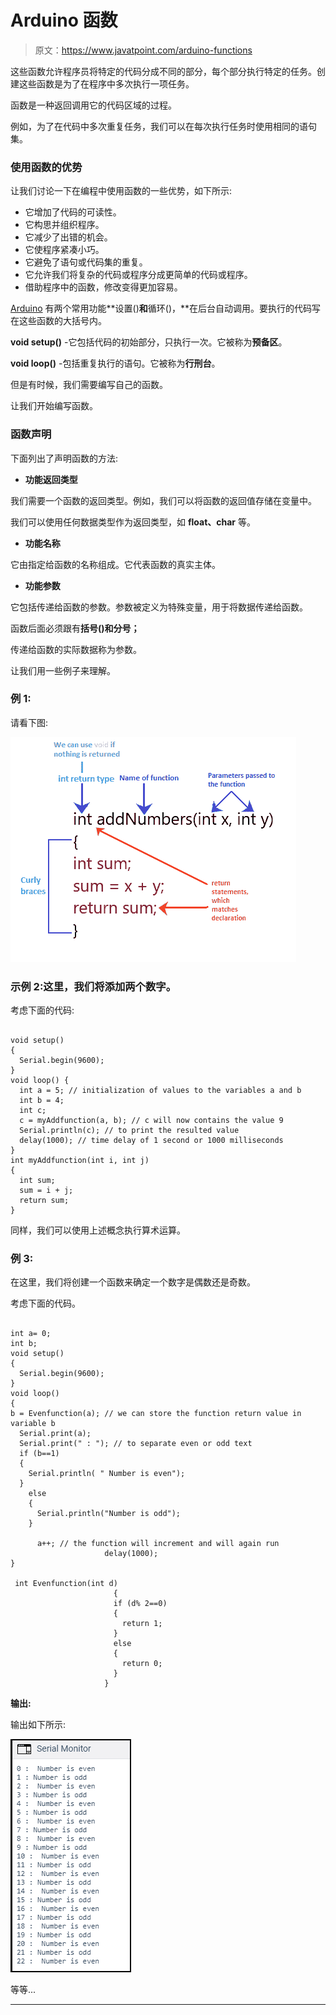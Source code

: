 # Arduino 函数

> 原文：<https://www.javatpoint.com/arduino-functions>

这些函数允许程序员将特定的代码分成不同的部分，每个部分执行特定的任务。创建这些函数是为了在程序中多次执行一项任务。

函数是一种返回调用它的代码区域的过程。

例如，为了在代码中多次重复任务，我们可以在每次执行任务时使用相同的语句集。

### 使用函数的优势

让我们讨论一下在编程中使用函数的一些优势，如下所示:

*   它增加了代码的可读性。
*   它构思并组织程序。
*   它减少了出错的机会。
*   它使程序紧凑小巧。
*   它避免了语句或代码集的重复。
*   它允许我们将复杂的代码或程序分成更简单的代码或程序。
*   借助程序中的函数，修改变得更加容易。

[Arduino](https://www.javatpoint.com/arduino) 有两个常用功能**设置()**和**循环()，**在后台自动调用。要执行的代码写在这些函数的大括号内。

**void setup()** -它包括代码的初始部分，只执行一次。它被称为**预备区**。

**void loop()** -包括重复执行的语句。它被称为**行刑台**。

但是有时候，我们需要编写自己的函数。

让我们开始编写函数。

### 函数声明

下面列出了声明函数的方法:

*   **功能返回类型**

我们需要一个函数的返回类型。例如，我们可以将函数的返回值存储在变量中。

我们可以使用任何数据类型作为返回类型，如 **float、char** 等。

*   **功能名称**

它由指定给函数的名称组成。它代表函数的真实主体。

*   **功能参数**

它包括传递给函数的参数。参数被定义为特殊变量，用于将数据传递给函数。

函数后面必须跟有**括号()**和**分号；**

传递给函数的实际数据称为参数。

让我们用一些例子来理解。

### 例 1:

请看下图:

![Arduino Functions](img/f1856c3d15e5c1890fe92fe040aed415.png)

### 示例 2:这里，我们将添加两个数字。

考虑下面的代码:

```

void setup()
{
  Serial.begin(9600);
}
void loop() {
  int a = 5; // initialization of values to the variables a and b
  int b = 4;
  int c;
  c = myAddfunction(a, b); // c will now contains the value 9
  Serial.println(c); // to print the resulted value
  delay(1000); // time delay of 1 second or 1000 milliseconds
}
int myAddfunction(int i, int j) 
{
  int sum;
  sum = i + j;
  return sum;
}

```

同样，我们可以使用上述概念执行算术运算。

### 例 3:

在这里，我们将创建一个函数来确定一个数字是偶数还是奇数。

考虑下面的代码。

```

int a= 0;
int b;
void setup()
{
  Serial.begin(9600);
}
void loop() 
{
b = Evenfunction(a); // we can store the function return value in variable b
  Serial.print(a);
  Serial.print(" : "); // to separate even or odd text
  if (b==1)
  {
    Serial.println( " Number is even");
  }
    else
    {
      Serial.println("Number is odd");
    }

      a++; // the function will increment and will again run
                     delay(1000);
}

 int Evenfunction(int d)
                       {
                       if (d% 2==0)
                       {
                         return 1;
                       }
                       else
                       {
                         return 0;
                       }
                     }

```

**输出:**

输出如下所示:

![Arduino Functions](img/f6d5836274986b584555baaa60d83d71.png)

等等...

* * *